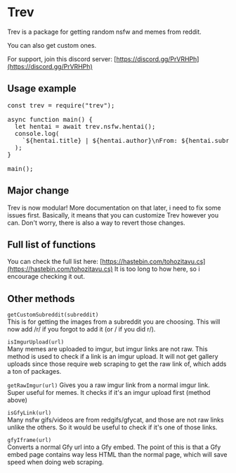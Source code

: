 # Trev

Trev is a package for getting random nsfw and memes from reddit.

You can also get custom ones.

For support, join this discord server: [https://discord.gg/PrVRHPh](https://discord.gg/PrVRHPh)

## Usage example

<pre>
const trev = require("trev");

async function main() {
  let hentai = await trev.nsfw.hentai();
  console.log(
    `${hentai.title} | ${hentai.author}\nFrom: ${hentai.subreddit}\nMedia: ${hentai.media}\nisNsfw: ${hentai.over_18}`
  );
}

main();
</pre>

## Major change

Trev is now modular! More documentation on that later, i need to fix some issues first. Basically, it means that you can customize Trev however you can. Don't worry, there is also a way to revert those changes.

## Full list of functions

You can check the full list here: [https://hastebin.com/tohozitavu.cs](https://hastebin.com/tohozitavu.cs)
It is too long to how here, so i encourage checking it out.

## Other methods

<code>getCustomSubreddit(subreddit)</code><br>
This is for getting the images from a subreddit you are choosing. This will now add /r/ if you forgot to add it (or / if you did r/).

<code>isImgurUpload(url)</code><br>
Many memes are uploaded to imgur, but imgur links are not raw. This method is used to check if a link is an imgur upload. It will not get gallery uploads since those require web scraping to get the raw link of, which adds a ton of packages.

<code>getRawImgur(url)</code>
Gives you a raw imgur link from a normal imgur link. Super useful for memes. It checks if it's an imgur upload first (method above)

<code>isGfyLink(url)</code><br>
Many nsfw gifs/videos are from redgifs/gfycat, and those are not raw links unlike the others. So it would be useful to check if it's one of those links.

<code>gfyIframe(url)</code><br>
Converts a normal Gfy url into a Gfy embed. The point of this is that a Gfy embed page contains way less HTML than the normal page, which will save speed when doing web scraping.
